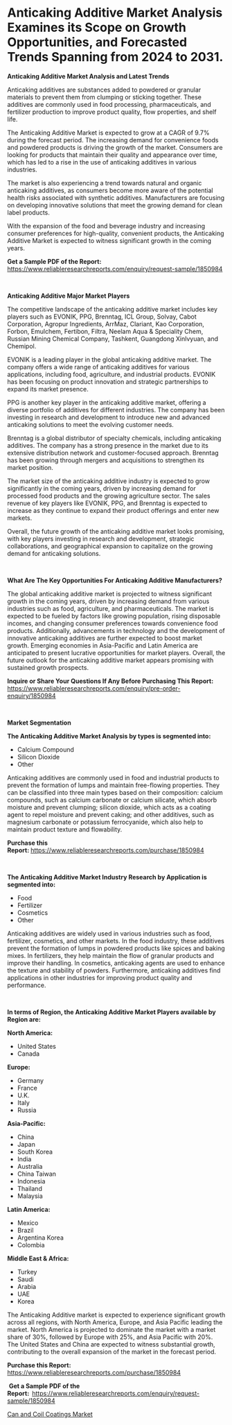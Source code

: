 <p><h1>Anticaking Additive Market Analysis Examines its Scope on Growth Opportunities, and Forecasted Trends Spanning from 2024 to 2031.</h1></p><p><strong>Anticaking Additive Market Analysis and Latest Trends</strong></p>
<p><p>Anticaking additives are substances added to powdered or granular materials to prevent them from clumping or sticking together. These additives are commonly used in food processing, pharmaceuticals, and fertilizer production to improve product quality, flow properties, and shelf life.</p><p>The Anticaking Additive Market is expected to grow at a CAGR of 9.7% during the forecast period. The increasing demand for convenience foods and powdered products is driving the growth of the market. Consumers are looking for products that maintain their quality and appearance over time, which has led to a rise in the use of anticaking additives in various industries.</p><p>The market is also experiencing a trend towards natural and organic anticaking additives, as consumers become more aware of the potential health risks associated with synthetic additives. Manufacturers are focusing on developing innovative solutions that meet the growing demand for clean label products.</p><p>With the expansion of the food and beverage industry and increasing consumer preferences for high-quality, convenient products, the Anticaking Additive Market is expected to witness significant growth in the coming years.</p></p>
<p><strong>Get a Sample PDF of the Report:&nbsp;</strong> <a href="https://www.reliableresearchreports.com/enquiry/request-sample/1850984">https://www.reliableresearchreports.com/enquiry/request-sample/1850984</a></p>
<p>&nbsp;</p>
<p><strong>Anticaking Additive Major Market Players</strong></p>
<p><p>The competitive landscape of the anticaking additive market includes key players such as EVONIK, PPG, Brenntag, ICL Group, Solvay, Cabot Corporation, Agropur Ingredients, ArrMaz, Clariant, Kao Corporation, Forbon, Emulchem, Fertibon, Filtra, Neelam Aqua & Speciality Chem, Russian Mining Chemical Company, Tashkent, Guangdong Xinlvyuan, and Chemipol.</p><p>EVONIK is a leading player in the global anticaking additive market. The company offers a wide range of anticaking additives for various applications, including food, agriculture, and industrial products. EVONIK has been focusing on product innovation and strategic partnerships to expand its market presence.</p><p>PPG is another key player in the anticaking additive market, offering a diverse portfolio of additives for different industries. The company has been investing in research and development to introduce new and advanced anticaking solutions to meet the evolving customer needs.</p><p>Brenntag is a global distributor of specialty chemicals, including anticaking additives. The company has a strong presence in the market due to its extensive distribution network and customer-focused approach. Brenntag has been growing through mergers and acquisitions to strengthen its market position.</p><p>The market size of the anticaking additive industry is expected to grow significantly in the coming years, driven by increasing demand for processed food products and the growing agriculture sector. The sales revenue of key players like EVONIK, PPG, and Brenntag is expected to increase as they continue to expand their product offerings and enter new markets.</p><p>Overall, the future growth of the anticaking additive market looks promising, with key players investing in research and development, strategic collaborations, and geographical expansion to capitalize on the growing demand for anticaking solutions.</p></p>
<p>&nbsp;</p>
<p><strong>What Are The Key Opportunities For Anticaking Additive Manufacturers?</strong></p>
<p><p>The global anticaking additive market is projected to witness significant growth in the coming years, driven by increasing demand from various industries such as food, agriculture, and pharmaceuticals. The market is expected to be fueled by factors like growing population, rising disposable incomes, and changing consumer preferences towards convenience food products. Additionally, advancements in technology and the development of innovative anticaking additives are further expected to boost market growth. Emerging economies in Asia-Pacific and Latin America are anticipated to present lucrative opportunities for market players. Overall, the future outlook for the anticaking additive market appears promising with sustained growth prospects.</p></p>
<p><strong>Inquire or Share Your Questions If Any Before Purchasing This Report:</strong> <a href="https://www.reliableresearchreports.com/enquiry/pre-order-enquiry/1850984">https://www.reliableresearchreports.com/enquiry/pre-order-enquiry/1850984</a></p>
<p>&nbsp;</p>
<p><strong>Market Segmentation</strong></p>
<p><strong>The Anticaking Additive Market Analysis by types is segmented into:</strong></p>
<p><ul><li>Calcium Compound</li><li>Silicon Dioxide</li><li>Other</li></ul></p>
<p><p>Anticaking additives are commonly used in food and industrial products to prevent the formation of lumps and maintain free-flowing properties. They can be classified into three main types based on their composition: calcium compounds, such as calcium carbonate or calcium silicate, which absorb moisture and prevent clumping; silicon dioxide, which acts as a coating agent to repel moisture and prevent caking; and other additives, such as magnesium carbonate or potassium ferrocyanide, which also help to maintain product texture and flowability.</p></p>
<p><strong>Purchase this Report:&nbsp;</strong><a href="https://www.reliableresearchreports.com/purchase/1850984">https://www.reliableresearchreports.com/purchase/1850984</a></p>
<p>&nbsp;</p>
<p><strong>The Anticaking Additive Market Industry Research by Application is segmented into:</strong></p>
<p><ul><li>Food</li><li>Fertilizer</li><li>Cosmetics</li><li>Other</li></ul></p>
<p><p>Anticaking additives are widely used in various industries such as food, fertilizer, cosmetics, and other markets. In the food industry, these additives prevent the formation of lumps in powdered products like spices and baking mixes. In fertilizers, they help maintain the flow of granular products and improve their handling. In cosmetics, anticaking agents are used to enhance the texture and stability of powders. Furthermore, anticaking additives find applications in other industries for improving product quality and performance.</p></p>
<p>&nbsp;</p>
<p><strong>In terms of Region, the Anticaking Additive Market Players available by Region are:</strong></p>
<p>
    <p> <strong> North America: </strong>
        <ul>
            <li>United States</li>
            <li>Canada</li>
        </ul>
        </p> 
    <p> <strong> Europe: </strong>
        <ul>
            <li>Germany</li>
            <li>France</li>
            <li>U.K.</li>
            <li>Italy</li>
            <li>Russia</li>
        </ul>
        </p> 
    <p> <strong> Asia-Pacific: </strong>
        <ul>
            <li>China</li>
            <li>Japan</li>
            <li>South Korea</li>
            <li>India</li>
            <li>Australia</li>
            <li>China Taiwan</li>
            <li>Indonesia</li>
            <li>Thailand</li>
            <li>Malaysia</li>
        </ul>
        </p> 
    <p> <strong> Latin America: </strong>
        <ul>
            <li>Mexico</li>
            <li>Brazil</li>
            <li>Argentina Korea</li>
            <li>Colombia</li>
        </ul>
        </p> 
    <p> <strong> Middle East & Africa: </strong>
        <ul>
            <li>Turkey</li>
            <li>Saudi</li>
            <li>Arabia</li>
            <li>UAE</li>
            <li>Korea</li>
        </ul>
    </p>
    </p>
<p><p>The Anticaking Additive market is expected to experience significant growth across all regions, with North America, Europe, and Asia Pacific leading the market. North America is projected to dominate the market with a market share of 30%, followed by Europe with 25%, and Asia Pacific with 20%. The United States and China are expected to witness substantial growth, contributing to the overall expansion of the market in the forecast period.</p></p>
<p><strong>Purchase this Report: </strong><a href="https://www.reliableresearchreports.com/purchase/1850984">https://www.reliableresearchreports.com/purchase/1850984</a></p>
<p>&nbsp;<strong>Get a Sample PDF of the Report:&nbsp;&nbsp;</strong><a href="https://www.reliableresearchreports.com/enquiry/request-sample/1850984">https://www.reliableresearchreports.com/enquiry/request-sample/1850984</a></p>
<p><strong></strong></p>
<p><p><a href="https://github.com/shotows/Market-Research-Report-List-1/blob/main/can-and-coil-coatings-market.md">Can and Coil Coatings Market</a></p></p>